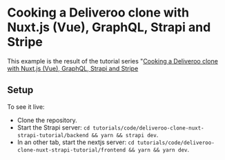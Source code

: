 # Cooking a Deliveroo clone with Nuxt.js (Vue), GraphQL, Strapi and Stripe

This example is the result of the tutorial series "[Cooking a Deliveroo clone with Nuxt.js (Vue), GraphQL, Strapi and Stripe](https://blog.strapi.io/cooking-a-deliveroo-clone-with-nuxt-vue-js-graphql-strapi-and-stripe-setup-part-1-7)

## Setup

To see it live:

- Clone the repository.
- Start the Strapi server: `cd tutorials/code/deliveroo-clone-nuxt-strapi-tutorial/backend && yarn && strapi dev`.
- In an other tab, start the nextjs server: `cd tutorials/code/deliveroo-clone-nuxt-strapi-tutorial/frontend && yarn && yarn dev`.
